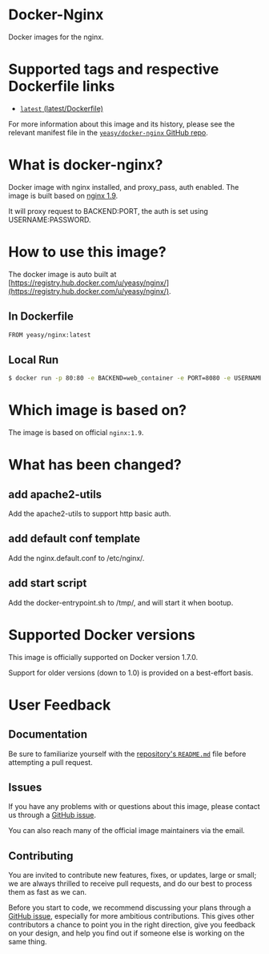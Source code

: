 Docker-Nginx
===
Docker images for the nginx.


# Supported tags and respective Dockerfile links

* [`latest` (latest/Dockerfile)](https://github.com/yeasy/docker-nginx/blob/master/Dockerfile)

For more information about this image and its history, please see the relevant manifest file in the [`yeasy/docker-nginx` GitHub repo](https://github.com/yeasy/docker-nginx).

# What is docker-nginx?
Docker image with nginx installed, and proxy_pass, auth enabled. The image is built based on [nginx 1.9](https://hub.docker.com/_/nginx).

It will proxy request to BACKEND:PORT, the auth is set using USERNAME:PASSWORD.


# How to use this image?
The docker image is auto built at [https://registry.hub.docker.com/u/yeasy/nginx/](https://registry.hub.docker.com/u/yeasy/nginx/).


## In Dockerfile
```sh
FROM yeasy/nginx:latest
```

## Local Run
```sh
$ docker run -p 80:80 -e BACKEND=web_container -e PORT=8080 -e USERNAME=user -e PASSWORD=pass yeasy/nginx
```

# Which image is based on?
The image is based on official `nginx:1.9`.

# What has been changed?

## add apache2-utils
Add the apache2-utils to support http basic auth.

## add default conf template
Add the nginx.default.conf to /etc/nginx/.

## add start script
Add the docker-entrypoint.sh to /tmp/, and will start it when bootup.

# Supported Docker versions

This image is officially supported on Docker version 1.7.0.

Support for older versions (down to 1.0) is provided on a best-effort basis.

# User Feedback
## Documentation
Be sure to familiarize yourself with the [repository's `README.md`](https://github.com/yeasy/docker-nginx/blob/master/README.md) file before attempting a pull request.

## Issues
If you have any problems with or questions about this image, please contact us through a [GitHub issue](https://github.com/yeasy/docker-nginx/issues).

You can also reach many of the official image maintainers via the email.

## Contributing

You are invited to contribute new features, fixes, or updates, large or small; we are always thrilled to receive pull requests, and do our best to process them as fast as we can.

Before you start to code, we recommend discussing your plans through a [GitHub issue](https://github.com/yeasy/docker-nginx/issues), especially for more ambitious contributions. This gives other contributors a chance to point you in the right direction, give you feedback on your design, and help you find out if someone else is working on the same thing.
